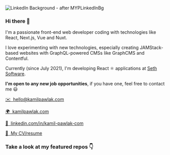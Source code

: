 ![LinkedIn Background - after MYPLinkedInBg](https://user-images.githubusercontent.com/28688352/178156383-bb67d2ec-bb98-4f11-9cd2-6ebc71c1b933.png)
### Hi there 👋

I'm a passionate front-end web developer coding with technologies like React, Next.js, Vue and Nuxt.

I love experimenting with new technologies, especially creating JAMStack-based websites with GraphQL-powered CMSs like GraphCMS and Contentful.

Currently (since July 2021), I'm developing React ⚛️ applications at [Seth Software](http://seth.software).

**I'm open to any new job opportunities**, if you have one, feel free to contact me 😃

[✉️&nbsp;&nbsp;hello@kamilpawlak.com](mailto:hello@kamilpawlak.com)

[🌍&nbsp;&nbsp;kamilpawlak.com](https://kamilpawlak.com)

[💼&nbsp;&nbsp;linkedin.com/in/kamil-pawlak-com](https://www.linkedin.com/in/kamil-pawlak-com/)

[📄&nbsp;&nbsp;My CV/resume](https://bit.ly/2JBPKyl)
### Take a look at my featured repos 👇

<!--
**rico-et22/rico-et22** is a ✨ _special_ ✨ repository because its `README.md` (this file) appears on your GitHub profile.

Here are some ideas to get you started:

- 🔭 I’m currently working on ...
- 🌱 I’m currently learning ...
- 👯 I’m looking to collaborate on ...
- 🤔 I’m looking for help with ...
- 💬 Ask me about ...
- 📫 How to reach me: ...
- 😄 Pronouns: ...
- ⚡ Fun fact: ...
-->

